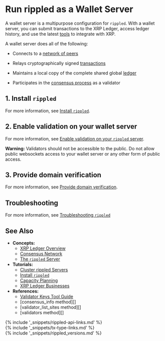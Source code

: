# Run rippled as a Wallet Server

A wallet server is a multipurpose configuration for `rippled`. With a wallet server, you can submit transactions to the XRP Ledger, access ledger history, and use the latest [tools](https://xpring.io/) to integrate with XRP.


A wallet server does all of the following:

- Connects to a [network of peers](consensus-network.html)

- Relays cryptographically signed [transactions](transaction-basics.html)

- Maintains a local copy of the complete shared global [ledger](ledgers.html)

- Participates in the [consensus process](consensus.html) as a validator


## 1. Install `rippled`

For more information, see [Install `rippled`](install-rippled.html).

<!--{TODO: Include instructions on how to enable GRPC once rippled v 1.5.0 is released}-->

## 2. Enable validation on your wallet server

For more information, see [Enable validation on your `rippled` server](run-rippled-as-a-validator.html#3-enable-validation-on-your-rippled-server).

**Warning:** Validators should not be accessible to the public. Do not allow public websockets access to your wallet server or any other form of public access. 
     
## 3. Provide domain verification

For more information, see [Provide domain verification](run-rippled-as-a-validator.html#6-provide-domain-verification).

## Troubleshooting

For more information, see [Troubleshooting `rippled`](troubleshoot-the-rippled-server.html)


## See Also

- **Concepts:**
    - [XRP Ledger Overview](xrp-ledger-overview.html)
    - [Consensus Network](consensus-network.html)
    - [The `rippled` Server](the-rippled-server.html)
- **Tutorials:**
    - [Cluster rippled Servers](cluster-rippled-servers.html)
    - [Install `rippled`](install-rippled.html)
    - [Capacity Planning](capacity-planning.html)
    - [XRP Ledger Businesses](xrp-ledger-businesses.html)
- **References:**
    - [Validator Keys Tool Guide](https://github.com/ripple/validator-keys-tool/blob/master/doc/validator-keys-tool-guide.md)
    - [consensus_info method][]
    - [validator_list_sites method][]
    - [validators method][]


<!--{# common link defs #}-->
{% include '_snippets/rippled-api-links.md' %}			
{% include '_snippets/tx-type-links.md' %}			
{% include '_snippets/rippled_versions.md' %}
